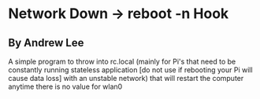 # Network Down -> reboot -n Hook
## By Andrew Lee

A simple program to throw into rc.local (mainly for Pi's that need to be constantly running stateless application [do not use if rebooting your Pi will cause data loss] with an unstable network) that will restart the computer anytime there is no value for wlan0
